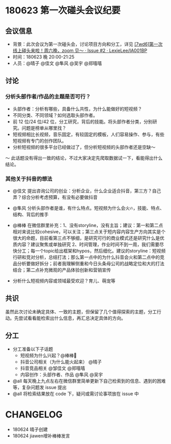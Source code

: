 # 180623 第一次碰头会议纪要

## 会议信息

- 背景：此次会议为第一次碰头会，讨论项目方向和分工，详见 [[7wd6]第一次线上碰头来啦！周六晚，zoom 见～ · Issue #2 · LexieLee/IA001BP](https://github.com/LexieLee/IA001BP/issues/2)
- 时间：180623 晚 20:00-21:25
- 人员：@晴子 @佳文 @隼风 @吴宇 @郑嘻嘻

## 讨论

### 分析头部作者/作品的主题是否可行？

- 头部作者：分析有哪些，具备什么共性，为什么能做好的短视频？
- 不同分类、不同领域？如何选取头部作者。
- 前 12 位/24 位/42 位，分工研究，背后的技能。将头部作者分类，分别研究。问题是榜单从哪里找？
- 短视频相比长视频，音乐固定，有较固定的模板，人们容易操作、参与，有些短视频有专门的创作团队。
- 分析短视频的很多平台已经做过了，但分析短视频的头部作者还是空缺～

～ 此话题没有得出一致的结论，不过大家决定先爬取数据试一下，看能得出什么结论。

### 其他关于抖音的想法

- @佳文 提出咨询公司的创业：分析企业，什么企业适合抖音，第三方？自己弄？综合分析考虑预算，有没有必要做抖音
- @隼风 分析头部作者是谁，有什么特点。短视频为什么会火🔥，技能、特点、结构、背后的推手
- @棒棒 在微信群里补充：1、没有storyline，没有主旨；建议：第一和第二点相对来说比较cohesive，可以关注；第三点关于短内容内容生产方向其实是个很大的命题，目前看第三点不够细，是研究可行的商业模式还是研究什么是优质内容？建议聚焦或单独研究 2、时间管理，作业时间不到一周，我们需要尽快分工；每一个topic给出框架和hypos，然后细化。建议的storyline：短视频行研和竞对分析，总结打法；那么第一点中的为什么抖音会火和第二点中的竞品分析要做好拆分；前者我理解侧重和今日头条母公司的战略定位和大的打法结合；第二点补充微观的产品体验创新和营销宣传

- 分析什么短视频内容或领域最受欢迎？育儿、萌宠等


## 共识

虽然此次讨论未确定具体、一致的主题，但保留了几个值得探索的主题，分工行动。先尝试看看能检索出什么信息，再汇总决定具体的方向。

## 分工

- 分工准备以下子话题
	- 短视频为什么兴起？@棒棒🎈
	- 抖音公司相关（为什么能火起来） @晴子
	- 抖音竞品相关 @邹佳文 @郑嘻嘻
	- 内容创作：头部作者、作品 @隼风 @吴宇
- @all 每天晚上九点左右在微信群里简单更新下自己检索到的信息、遇到的困难等，复杂问题发 issue 提出
- @all 将检索结果放在 code 下，疑问或需讨论事项放在 issue 中

# CHANGELOG

- 180624 晴子创建
- 180624 jiawen增补棒棒发言

